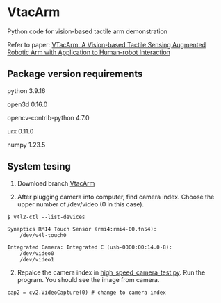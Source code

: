 # VtacArm
Python code for vision-based tactile arm demonstration

Refer to paper: [VTacArm. A Vision-based Tactile Sensing Augmented Robotic Arm with Application to Human-robot Interaction](https://ieeexplore.ieee.org/document/9217019)

## Package version requirements
python 3.9.16

open3d 0.16.0

opencv-contrib-python 4.7.0

urx 0.11.0

numpy 1.23.5

## System tesing
1. Download branch [VtacArm](https://github.com/Guanlan-gkd/Ri-demo)

2. After plugging camera into computer, find camera index. Choose the upper number of /dev/video (0 in this case).
   
```
$ v4l2-ctl --list-devices 

Synaptics RMI4 Touch Sensor (rmi4:rmi4-00.fn54):
	/dev/v4l-touch0

Integrated Camera: Integrated C (usb-0000:00:14.0-8):
	/dev/video0
	/dev/video1

```

2. Repalce the camera index in [high_speed_camera_test.py](https://github.com/Guanlan-gkd/VtacArm/blob/main/high_speed_camera_test.py). Run the program. You should see the image from camera.
```
cap2 = cv2.VideoCapture(0) # change to camera index
```

